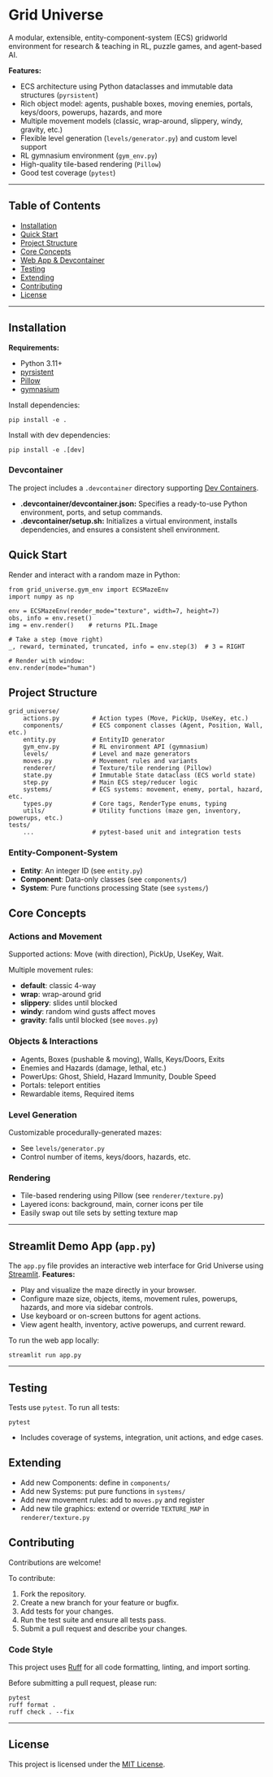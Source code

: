 # Grid Universe

A modular, extensible, entity-component-system (ECS) gridworld environment for research & teaching in RL, puzzle games, and agent-based AI.

**Features:**
- ECS architecture using Python dataclasses and immutable data structures (`pyrsistent`)
- Rich object model: agents, pushable boxes, moving enemies, portals, keys/doors, powerups, hazards, and more
- Multiple movement models (classic, wrap-around, slippery, windy, gravity, etc.)
- Flexible level generation (`levels/generator.py`) and custom level support
- RL gymnasium environment (`gym_env.py`)
- High-quality tile-based rendering (`Pillow`)
- Good test coverage (`pytest`)

---

## Table of Contents

- [Installation](#installation)
- [Quick Start](#quick-start)
- [Project Structure](#project-structure)
- [Core Concepts](#core-concepts)
- [Web App & Devcontainer](#web-app--devcontainer)
- [Testing](#testing)
- [Extending](#extending)
- [Contributing](#contributing)
- [License](#license)

---

## Installation

**Requirements:**
- Python 3.11+
- [pyrsistent](https://github.com/tobgu/pyrsistent)
- [Pillow](https://pillow.readthedocs.io/en/stable/)
- [gymnasium](https://github.com/Farama-Foundation/Gymnasium)

Install dependencies:

```
pip install -e .
```

Install with dev dependencies:

```
pip install -e .[dev]
```

### Devcontainer

The project includes a `.devcontainer` directory supporting [Dev Containers](https://containers.dev).
- **.devcontainer/devcontainer.json:** Specifies a ready-to-use Python environment, ports, and setup commands.
- **.devcontainer/setup.sh:** Initializes a virtual environment, installs dependencies, and ensures a consistent shell environment.

## Quick Start

Render and interact with a random maze in Python:

```
from grid_universe.gym_env import ECSMazeEnv
import numpy as np

env = ECSMazeEnv(render_mode="texture", width=7, height=7)
obs, info = env.reset()
img = env.render()    # returns PIL.Image

# Take a step (move right)
_, reward, terminated, truncated, info = env.step(3)  # 3 = RIGHT

# Render with window:
env.render(mode="human")
```

## Project Structure
```
grid_universe/
    actions.py         # Action types (Move, PickUp, UseKey, etc.)
    components/        # ECS component classes (Agent, Position, Wall, etc.)
    entity.py          # EntityID generator
    gym_env.py         # RL environment API (gymnasium)
    levels/            # Level and maze generators
    moves.py           # Movement rules and variants
    renderer/          # Texture/tile rendering (Pillow)
    state.py           # Immutable State dataclass (ECS world state)
    step.py            # Main ECS step/reducer logic
    systems/           # ECS systems: movement, enemy, portal, hazard, etc.
    types.py           # Core tags, RenderType enums, typing
    utils/             # Utility functions (maze gen, inventory, powerups, etc.)
tests/
    ...                # pytest-based unit and integration tests
```
### Entity-Component-System

- **Entity**: An integer ID (see `entity.py`)
- **Component**: Data-only classes (see `components/`)
- **System**: Pure functions processing State (see `systems/`)

## Core Concepts

### Actions and Movement

Supported actions: Move (with direction), PickUp, UseKey, Wait.

Multiple movement rules:
- **default**: classic 4-way
- **wrap**: wrap-around grid
- **slippery**: slides until blocked
- **windy**: random wind gusts affect moves
- **gravity**: falls until blocked
(see `moves.py`)

### Objects & Interactions

- Agents, Boxes (pushable & moving), Walls, Keys/Doors, Exits
- Enemies and Hazards (damage, lethal, etc.)
- PowerUps: Ghost, Shield, Hazard Immunity, Double Speed
- Portals: teleport entities
- Rewardable items, Required items

### Level Generation

Customizable procedurally-generated mazes:
- See `levels/generator.py`
- Control number of items, keys/doors, hazards, etc.

### Rendering

- Tile-based rendering using Pillow (see `renderer/texture.py`)
- Layered icons: background, main, corner icons per tile
- Easily swap out tile sets by setting texture map

---

## Streamlit Demo App (`app.py`)
The `app.py` file provides an interactive web interface for Grid Universe using [Streamlit](https://streamlit.io/).
**Features:**
- Play and visualize the maze directly in your browser.
- Configure maze size, objects, items, movement rules, powerups, hazards, and more via sidebar controls.
- Use keyboard or on-screen buttons for agent actions.
- View agent health, inventory, active powerups, and current reward.

To run the web app locally:
```
streamlit run app.py
```

---

## Testing

Tests use `pytest`. To run all tests:
```
pytest
```
- Includes coverage of systems, integration, unit actions, and edge cases.

## Extending

- Add new Components: define in `components/`
- Add new Systems: put pure functions in `systems/`
- Add new movement rules: add to `moves.py` and register
- Add new tile graphics: extend or override `TEXTURE_MAP` in `renderer/texture.py`


## Contributing

Contributions are welcome!

To contribute:
1. Fork the repository.
2. Create a new branch for your feature or bugfix.
3. Add tests for your changes.
4. Run the test suite and ensure all tests pass.
5. Submit a pull request and describe your changes.

### Code Style

This project uses [Ruff](https://docs.astral.sh/ruff/) for all code formatting, linting, and import sorting.

Before submitting a pull request, please run:
```
pytest
ruff format .
ruff check . --fix
```

---

## License

This project is licensed under the [MIT License](LICENSE).
